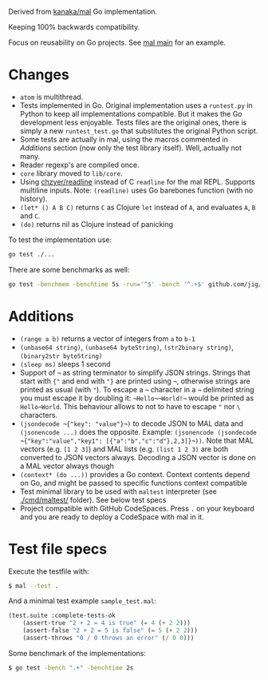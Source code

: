 Derived from [kanaka/mal](https://github.com/kanaka/mal) Go implementation.

Keeping 100% backwards compatibility.

Focus on reusability on Go projects. See [mal main](./cmd/mal) for an example.

# Changes

- `atom` is multithread.
- Tests implemented in Go. Original implementation uses a `runtest.py` in Python to keep all implementations compatible. But it makes the Go development less enjoyable. Tests files are the original ones, there is simply a new `runtest_test.go` that substitutes the original Python script.
- Some tests are actually in mal, using the macros commented in _Additions_ section (now only the test library itself). Well,.actually not many.
- Reader regexp's are compiled once.
- `core` library moved to `lib/core`.
- Using [chzyer/readline](https://github.com/chzyer/readline) instead of C `readline` for the mal REPL. Supports multiline inputs. Note: `(readline)` uses Go barebones function (with no history).
- `(let* () A B C)` returns `C` as Clojure `let` instead of `A`, and evaluates `A`, `B` and `C`.
- `(do)` returns nil as Clojure instead of panicking

To test the implementation use:

```bash
go test ./...
```

There are some benchmarks as well:

```bash
go test -benchmem -benchtime 5s -run='^$' -bench '^.+$' github.com/jig/mal
```

# Additions

- `(range a b)` returns a vector of integers from `a` to `b-1`
- `(unbase64 string)`, `(unbase64 byteString)`, `(str2binary string)`, `(binary2str byteString)`
- `(sleep ms)` sleeps 1 second
- Support of `¬` as string terminator to simplify JSON strings. Strings that start with `{"` and end with `"}` are printed using `¬`, otherwise strings are printed as usual (with `"`). To escape a `¬` character in a `¬` delimited string you must escape it by doubling it: `¬Hello¬¬World!¬` would be printed as `Hello¬World`. This behaviour allows to not to have to escape `"` nor `\` characters.
- `(jsondecode ¬{"key": "value"}¬)` to decode JSON to MAL data and `(jsonencode ...)` does the opposite. Example: `(jsonencode (jsondecode  ¬{"key":"value","key1": [{"a":"b","c":"d"},2,3]}¬))`. Note that MAL vectors (e.g. `[1 2 3]`) and MAL lists (e.g. `(list 1 2 3)` are both converted to JSON vectors always. Decoding a JSON vector is done on a MAL vector always though
- `(context* (do ...))` provides a Go context. Context contents depend on Go, and might be passed to specific functions context compatible
- Test minimal library to be used with `maltest` interpreter (see [./cmd/maltest/](./cmd/maltest/) folder). See below test specs
- Project compatible with GitHub CodeSpaces. Press `.` on your keyboard and you are ready to deploy a CodeSpace with mal in it.

# Test file specs

Execute the testfile with:

```bash
$ mal --test .
```

And a minimal test example `sample_test.mal`:

```lisp
(test.suite :complete-tests-ok
    (assert-true "2 + 2 = 4 is true" (= 4 (+ 2 2)))
    (assert-false "2 + 2 = 5 is false" (= 5 (+ 2 2)))
    (assert-throws "0 / 0 throws an error" (/ 0 0)))
```

Some benchmark of the implementations:

```bash
$ go test -bench ".+" -benchtime 2s
```